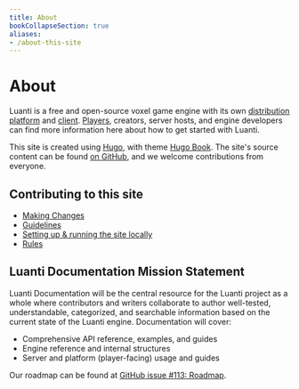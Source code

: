 ```yaml
---
title: About
bookCollapseSection: true
aliases:
- /about-this-site
---
```


# About

Luanti is a free and open-source voxel game engine with its own [distribution platform](/about/contentdb) and [client](/about/luanti). [Players](/for-players), creators, server hosts, and engine developers can find more information here about how to get started with Luanti.

This site is created using [Hugo](https://gohugo.io/), with theme [Hugo Book](https://themes.gohugo.io/themes/hugo-book/). 
The site's source content can be found [on GitHub](https://github.com/luanti-org/dev.luanti.org/tree/master/content), and we welcome contributions from everyone.

## Contributing to this site

* [Making Changes](/about/making-changes/)
* [Guidelines](/about/guidelines/)
* [Setting up & running the site locally](/about/local-development/)
* [Rules](/about/rules/)

## Luanti Documentation Mission Statement

Luanti Documentation will be the central resource for the Luanti project as a whole where contributors and writers collaborate to author well-tested, understandable, categorized, and searchable information based on the current state of the Luanti engine. Documentation will cover:

* Comprehensive API reference, examples, and guides
* Engine reference and internal structures
* Server and platform (player-facing) usage and guides

Our roadmap can be found at [GitHub issue #113: Roadmap](https://github.com/luanti-org/dev.luanti.org/issues/113).

